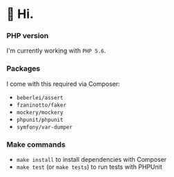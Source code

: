 # 👋 Hi.

### PHP version
I'm currently working with `PHP 5.6`.

### Packages
I come with this required via Composer:
- `beberlei/assert`
- `fzaninotto/faker`
- `mockery/mockery`
- `phpunit/phpunit`
- `symfony/var-dumper`

### Make commands
- `make install` to install dependencies with Composer
- `make test` (or `make tests`) to run tests with PHPUnit

